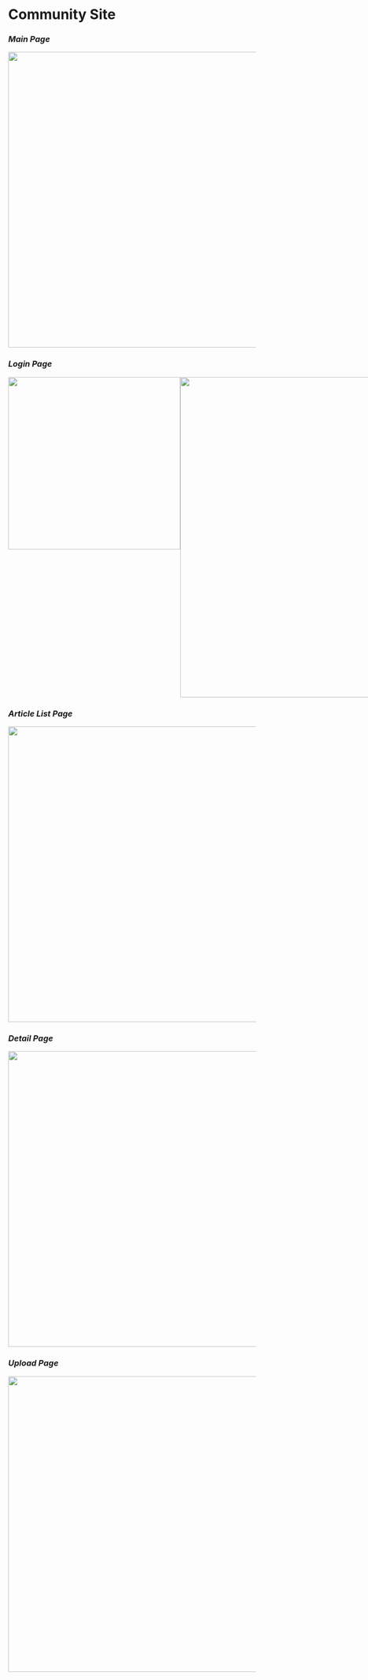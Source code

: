 # Community Site


### ***Main Page***
<img src="https://user-images.githubusercontent.com/97934158/195090813-0c7a38af-083c-4523-be98-f36241f61cf2.png" width='600' />


### ***Login Page***
<div style="display: flex;">
  <img src="https://user-images.githubusercontent.com/97934158/195560575-5bd05877-bb53-4ee1-ae91-c956151b6063.png" width='350' />
  <img src="https://user-images.githubusercontent.com/97934158/195560871-2d8910e5-4997-4b17-bb14-c86c00e28cee.png" width='650' />
</div>

### ***Article List Page***
<img src="https://user-images.githubusercontent.com/97934158/195092014-16445675-500b-4843-bd23-ca7b6c104ae5.png" width='600' />


### ***Detail Page***
<img src="https://user-images.githubusercontent.com/97934158/195092714-4a8a0f9d-aec9-41f7-94dd-2104d6f7d9f1.png" width='600' />


### ***Upload Page***
<img src="https://user-images.githubusercontent.com/97934158/195089709-7a100ffa-4465-4442-9485-8f4f5f68e0f9.png" width='600' />
